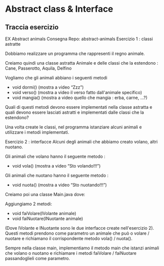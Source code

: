 # Abstract class & Interface

## Traccia esercizio
EX Abstract animals
Consegna
Repo: abstract-animals
Esercizio 1 : classi astratte

Dobbiamo realizzare un programma che rappresenti il regno animale.

Creiamo quindi una classe astratta Animale e delle classi che la estendono : Cane, Passerotto, Aquila, Delfino

Vogliamo che gli animali abbiano i seguenti metodi

- void dormi() (mostra a video “Zzz”)
- void verso() (mostra a video il verso fatto dall'animale specifico)
- void mangia() (mostra a video quello che mangia : erba, carne, ...?)

Quali di questi metodi devono essere implementati nella classe astratta e quali devono essere lasciati astratti e implementati dalle classi che la estendono?

Una volta create le classi, nel programma istanziare alcuni animali e utilizzare i metodi implementati.

Esercizio 2 : interfacce
Alcuni degli animali che abbiamo creato volano, altri nuotano.

Gli animali che volano hanno il seguente metodo :

- void vola() (mostra a video “Sto volando!!!”)

Gli animali che nuotano hanno il seguente metodo :

- void nuota() (mostra a video “Sto nuotando!!!”)

Creiamo poi una classe Main.java dove:

Aggiungiamo 2 metodi:

- void faiVolare(IVolante animale)
- void faiNuotare(INuotante animale)

(Dove IVolante e INuotante sono le due interfacce create nell'esercizio 2).
Questi metodi prendono come parametro un animale che può o volare / nuotare e richiamano il corrispondente metodo vola() / nuota().

Sempre nella classe main, implementiamo il metodo main che istanzi animali che volano o nuotano e richiamare i metodi faiVolare / faiNuotare passandoglieli come parametro.
